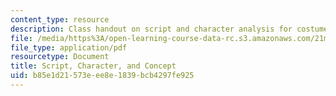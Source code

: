 ```yaml
---
content_type: resource
description: Class handout on script and character analysis for costume design.
file: /media/https%3A/open-learning-course-data-rc.s3.amazonaws.com/21m-732-beginning-costume-design-and-construction-fall-2008/b85e1d21573eee8e1839bcb4297fe925_script.pdf
file_type: application/pdf
resourcetype: Document
title: Script, Character, and Concept
uid: b85e1d21-573e-ee8e-1839-bcb4297fe925
---
```

